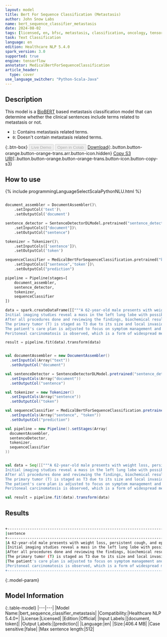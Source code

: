 ```yaml
---
layout: model
title: Bert For Sequence Classification (Metastasis)
author: John Snow Labs
name: bert_sequence_classifier_metastasis
date: 2024-08-02
tags: [licensed, en, bfsc, metastasis, classification, oncology, tensorflow]
task: Text Classification
language: en
edition: Healthcare NLP 5.4.0
spark_version: 3.0
supported: true
engine: tensorflow
annotator: MedicalBertForSequenceClassification
article_header:
  type: cover
use_language_switcher: "Python-Scala-Java"
---
```


## Description

This model is a [BioBERT](https://nlp.johnsnowlabs.com/2022/07/18/biobert_pubmed_base_cased_v1.2_en_3_0.html) based metastasis classification model that can determine whether the clinical sentences include terms related to metastasis or not.
- `1`: Contains metastasis related terms.
- `0`: Doesn't contain metastasis related terms.

{:.btn-box}
<button class="button button-orange" disabled>Live Demo</button>
<button class="button button-orange" disabled>Open in Colab</button>
[Download](https://s3.amazonaws.com/auxdata.johnsnowlabs.com/clinical/models/bert_sequence_classifier_metastasis_en_5.4.0_3.0_1722598256861.zip){:.button.button-orange.button-orange-trans.arr.button-icon.hidden}
[Copy S3 URI](s3://auxdata.johnsnowlabs.com/clinical/models/bert_sequence_classifier_metastasis_en_5.4.0_3.0_1722598256861.zip){:.button.button-orange.button-orange-trans.button-icon.button-copy-s3}

## How to use



<div class="tabs-box" markdown="1">
{% include programmingLanguageSelectScalaPythonNLU.html %}
  
```python

document_assembler = DocumentAssembler()\
    .setInputCol('text')\
    .setOutputCol('document')

sentence_detector = SentenceDetectorDLModel.pretrained("sentence_detector_dl_healthcare","en","clinical/models")\
    .setInputCols(["document"])\
    .setOutputCol("sentence")

tokenizer = Tokenizer()\
    .setInputCols(['sentence'])\
    .setOutputCol('token')

sequenceClassifier = MedicalBertForSequenceClassification.pretrained("bert_sequence_classifier_metastasis","en","clinical/models")\
    .setInputCols(["sentence",'token'])\
    .setOutputCol("prediction")

pipeline = Pipeline(stages=[
    document_assembler,
    sentence_detector,
    tokenizer,
    sequenceClassifier
])

data = spark.createDataFrame([["""A 62-year-old male presents with weight loss, persistent cough, and episodes of hemoptysis.
Initial imaging studies reveal a mass in the left lung lobe with possible metastatic nodules in the liver.
After all procedures done and reviewing the findings, biochemical results and screening, the TNM classification is determined. 
The primary tumor (T) is staged as T3 due to its size and local invasion, there is no nodal involvement (N0), and due to multiple bone and liver lesions, it is classified as M1, reflecting distant metastatic foci.
The patient's care plan is adjusted to focus on symptom management and slowing the progression of the disease.
Peritoneal carcinomatosis is observed, which is a form of widespread metastatic disease within the peritoneal cavity."""]]).toDF("text")

result = pipeline.fit(data).transform(data)

```
```scala

val documentAssembler = new DocumentAssembler()
  .setInputCol(Array("text"))
  .setOutputCol("document")

val sentenceDetector = SentenceDetectorDLModel.pretrained("sentence_detector_dl_healthcare","en","clinical/models")
  .setInputCols(Array("document"))
  .setOutputCol("sentence")

val tokenizer = new Tokenizer()
  .setInputCols(Array("sentence"))
  .setOutputCol("token")

val sequenceClassifier = MedicalBertForSequenceClassification.pretrained("bert_sequence_classifier_metastasis","en","clinical/models")
  .setInputCols(Array("sentence", "token"))
  .setOutputCol("prediction")

val pipeline = new Pipeline().setStages(Array(
  documentAssembler,
  sentenceDetector,
  tokenizer,
  sequenceClassifier
))


val data = Seq([["""A 62-year-old male presents with weight loss, persistent cough, and episodes of hemoptysis.
Initial imaging studies reveal a mass in the left lung lobe with possible metastatic nodules in the liver.
After all procedures done and reviewing the findings, biochemical results and screening, the TNM classification is determined. 
The primary tumor (T) is staged as T3 due to its size and local invasion, there is no nodal involvement (N0), and due to multiple bone and liver lesions, it is classified as M1, reflecting distant metastatic foci.
The patient's care plan is adjusted to focus on symptom management and slowing the progression of the disease.
Peritoneal carcinomatosis is observed, which is a form of widespread metastatic disease within the peritoneal cavity."""]]).toDF("text")

val result = pipeline.fit(data).transform(data)

```
</div>

## Results

```bash

+---------------------------------------------------------------------------------------------------------------------------------------------------------------------------------------------------------------------+----------+
|sentence                                                                                                                                                                                                             |prediction|
+---------------------------------------------------------------------------------------------------------------------------------------------------------------------------------------------------------------------+----------+
|A 62-year-old male presents with weight loss, persistent cough, and episodes of hemoptysis.                                                                                                                          |0         |
|Initial imaging studies reveal a mass in the left lung lobe with possible metastatic nodules in the liver.                                                                                                           |1         |
|After all procedures done and reviewing the findings, biochemical results and screening, the TNM classification is determined.                                                                                       |0         |
|The primary tumor (T) is staged as T3 due to its size and local invasion, there is no nodal involvement (N0), and due to multiple bone and liver lesions, it is classified as M1, reflecting distant metastatic foci.|1         |
|The patient's care plan is adjusted to focus on symptom management and slowing the progression of the disease.                                                                                                       |0         |
|Peritoneal carcinomatosis is observed, which is a form of widespread metastatic disease within the peritoneal cavity.                                                                                                |1         |
+---------------------------------------------------------------------------------------------------------------------------------------------------------------------------------------------------------------------+----------+

```

{:.model-param}
## Model Information

{:.table-model}
|---|---|
|Model Name:|bert_sequence_classifier_metastasis|
|Compatibility:|Healthcare NLP 5.4.0+|
|License:|Licensed|
|Edition:|Official|
|Input Labels:|[document, token]|
|Output Labels:|[prediction]|
|Language:|en|
|Size:|406.4 MB|
|Case sensitive:|false|
|Max sentence length:|512|
